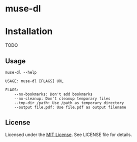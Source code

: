 # muse-dl

# Installation

TODO

## Usage

```
muse-dl --help

USAGE: muse-dl [FLAGS] URL

FLAGS:
	--no-bookmarks: Don't add bookmarks
	--no-cleanup: Don't cleanup temporary files
	--tmp-dir /path: Use /path as temporary directory
	--output file.pdf: Use file.pdf as output filename
```

## License

Licensed under the [MIT License](https://nemo.mit-license.org/). See LICENSE file for details.